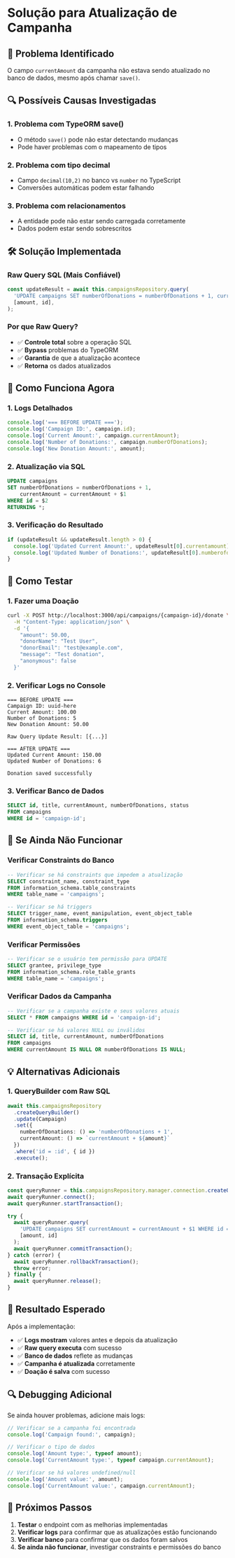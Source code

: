 # Solução para Atualização de Campanha

## 🎯 **Problema Identificado**

O campo `currentAmount` da campanha não estava sendo atualizado no banco de dados, mesmo após chamar `save()`.

## 🔍 **Possíveis Causas Investigadas**

### **1. Problema com TypeORM save()**
- O método `save()` pode não estar detectando mudanças
- Pode haver problemas com o mapeamento de tipos

### **2. Problema com tipo decimal**
- Campo `decimal(10,2)` no banco vs `number` no TypeScript
- Conversões automáticas podem estar falhando

### **3. Problema com relacionamentos**
- A entidade pode não estar sendo carregada corretamente
- Dados podem estar sendo sobrescritos

## 🛠️ **Solução Implementada**

### **Raw Query SQL (Mais Confiável)**
```typescript
const updateResult = await this.campaignsRepository.query(
  'UPDATE campaigns SET numberOfDonations = numberOfDonations + 1, currentAmount = currentAmount + $1 WHERE id = $2 RETURNING *',
  [amount, id],
);
```

### **Por que Raw Query?**
- ✅ **Controle total** sobre a operação SQL
- ✅ **Bypass** problemas do TypeORM
- ✅ **Garantia** de que a atualização acontece
- ✅ **Retorna** os dados atualizados

## 🔧 **Como Funciona Agora**

### **1. Logs Detalhados**
```typescript
console.log('=== BEFORE UPDATE ===');
console.log('Campaign ID:', campaign.id);
console.log('Current Amount:', campaign.currentAmount);
console.log('Number of Donations:', campaign.numberOfDonations);
console.log('New Donation Amount:', amount);
```

### **2. Atualização via SQL**
```sql
UPDATE campaigns 
SET numberOfDonations = numberOfDonations + 1, 
    currentAmount = currentAmount + $1 
WHERE id = $2 
RETURNING *;
```

### **3. Verificação do Resultado**
```typescript
if (updateResult && updateResult.length > 0) {
  console.log('Updated Current Amount:', updateResult[0].currentamount);
  console.log('Updated Number of Donations:', updateResult[0].numberofdonations);
}
```

## 📡 **Como Testar**

### **1. Fazer uma Doação**
```bash
curl -X POST http://localhost:3000/api/campaigns/{campaign-id}/donate \
  -H "Content-Type: application/json" \
  -d '{
    "amount": 50.00,
    "donorName": "Test User",
    "donorEmail": "test@example.com",
    "message": "Test donation",
    "anonymous": false
  }'
```

### **2. Verificar Logs no Console**
```
=== BEFORE UPDATE ===
Campaign ID: uuid-here
Current Amount: 100.00
Number of Donations: 5
New Donation Amount: 50.00

Raw Query Update Result: [{...}]

=== AFTER UPDATE ===
Updated Current Amount: 150.00
Updated Number of Donations: 6

Donation saved successfully
```

### **3. Verificar Banco de Dados**
```sql
SELECT id, title, currentAmount, numberOfDonations, status 
FROM campaigns 
WHERE id = 'campaign-id';
```

## 🚨 **Se Ainda Não Funcionar**

### **Verificar Constraints do Banco**
```sql
-- Verificar se há constraints que impedem a atualização
SELECT constraint_name, constraint_type 
FROM information_schema.table_constraints 
WHERE table_name = 'campaigns';

-- Verificar se há triggers
SELECT trigger_name, event_manipulation, event_object_table
FROM information_schema.triggers
WHERE event_object_table = 'campaigns';
```

### **Verificar Permissões**
```sql
-- Verificar se o usuário tem permissão para UPDATE
SELECT grantee, privilege_type 
FROM information_schema.role_table_grants 
WHERE table_name = 'campaigns';
```

### **Verificar Dados da Campanha**
```sql
-- Verificar se a campanha existe e seus valores atuais
SELECT * FROM campaigns WHERE id = 'campaign-id';

-- Verificar se há valores NULL ou inválidos
SELECT id, title, currentAmount, numberOfDonations
FROM campaigns 
WHERE currentAmount IS NULL OR numberOfDonations IS NULL;
```

## 💡 **Alternativas Adicionais**

### **1. QueryBuilder com Raw SQL**
```typescript
await this.campaignsRepository
  .createQueryBuilder()
  .update(Campaign)
  .set({
    numberOfDonations: () => 'numberOfDonations + 1',
    currentAmount: () => `currentAmount + ${amount}`
  })
  .where('id = :id', { id })
  .execute();
```

### **2. Transação Explícita**
```typescript
const queryRunner = this.campaignsRepository.manager.connection.createQueryRunner();
await queryRunner.connect();
await queryRunner.startTransaction();

try {
  await queryRunner.query(
    'UPDATE campaigns SET currentAmount = currentAmount + $1 WHERE id = $2',
    [amount, id]
  );
  await queryRunner.commitTransaction();
} catch (error) {
  await queryRunner.rollbackTransaction();
  throw error;
} finally {
  await queryRunner.release();
}
```

## 🎯 **Resultado Esperado**

Após a implementação:
- ✅ **Logs mostram** valores antes e depois da atualização
- ✅ **Raw query executa** com sucesso
- ✅ **Banco de dados** reflete as mudanças
- ✅ **Campanha é atualizada** corretamente
- ✅ **Doação é salva** com sucesso

## 🔍 **Debugging Adicional**

Se ainda houver problemas, adicione mais logs:

```typescript
// Verificar se a campanha foi encontrada
console.log('Campaign found:', campaign);

// Verificar o tipo de dados
console.log('Amount type:', typeof amount);
console.log('CurrentAmount type:', typeof campaign.currentAmount);

// Verificar se há valores undefined/null
console.log('Amount value:', amount);
console.log('CurrentAmount value:', campaign.currentAmount);
```

## 🚀 **Próximos Passos**

1. **Testar** o endpoint com as melhorias implementadas
2. **Verificar logs** para confirmar que as atualizações estão funcionando
3. **Verificar banco** para confirmar que os dados foram salvos
4. **Se ainda não funcionar**, investigar constraints e permissões do banco
